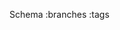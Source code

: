 
[](/)
[](/getting-started)
[](/managing-dependencies)
[](/creating-targets)
[](/describing-the-distribution)
[](/build-commands)
[](/the-settings-file)
[](/other-commands)
[](/further-reading)


<!-- Other -->
<!-- [](/contact) -->

<!-- Dev  -->
<!-- [](/sandbox) -->

Schema
[](/changelog)
:branches
:tags
